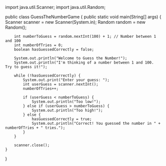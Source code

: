 import java.util.Scanner;
import java.util.Random;

public class GuessTheNumberGame {
    public static void main(String[] args) {
        Scanner scanner = new Scanner(System.in);
        Random random = new Random();

        int numberToGuess = random.nextInt(100) + 1; // Number between 1 and 100
        int numberOfTries = 0;
        boolean hasGuessedCorrectly = false;

        System.out.println("Welcome to Guess the Number!");
        System.out.println("I'm thinking of a number between 1 and 100. Try to guess it!");

        while (!hasGuessedCorrectly) {
            System.out.print("Enter your guess: ");
            int userGuess = scanner.nextInt();
            numberOfTries++;

            if (userGuess < numberToGuess) {
                System.out.println("Too low!");
            } else if (userGuess > numberToGuess) {
                System.out.println("Too high!");
            } else {
                hasGuessedCorrectly = true;
                System.out.println("Correct! You guessed the number in " + numberOfTries + " tries.");
            }
        }

        scanner.close();
    }
}
